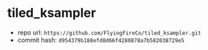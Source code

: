 # tiled_ksampler
- repo url: `https://github.com/FlyingFireCo/tiled_ksampler.git`
- commit hash: `d954379b188efd8d66f4280878a7b582038729e5`